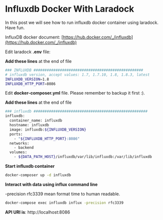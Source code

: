 # Influxdb Docker With Laradock


In this post we will see how to run influxdb docker container using laradock. Have fun.

InfluxDB docker document: [https://hub.docker.com/_/influxdb](https://hub.docker.com/_/influxdb)

Edit laradock **.env** file:

**Add these lines** at the end of file
```bash
### INFLUXDB ##################################################
# influxdb version, accept values: 1.7, 1.7.10, 1.8, 1.8.3, latest
INFLUXDB_VERSION=1.8
INFLUXDB_HTTP_PORT=8086
```

Edit **docker-composer.yml** file. Please remember to backup it first :).

**Add these lines** at the end of file
```bash
### influxdb ####################################################
influxdb:
  container_name: influxdb
  hostname: influxdb
  image: influxdb:${INFLUXDB_VERSION}
  ports:
    - "${INFLUXDB_HTTP_PORT}:8086"
  networks:
    - backend
  volumes:
    - ${DATA_PATH_HOST}/influxdb/var/lib/influxdb:/var/lib/influxdb
```

**Start influxdb container**
```bash
docker-composer up -d influxdb
```
<!--more-->
**Interact with data using influx command line**

-precision rfc3339 mean format time to human readable.
```bash
docker-compose exec influxdb influx -precision rfc3339
```

**API URI is**: http://localhost:8086

